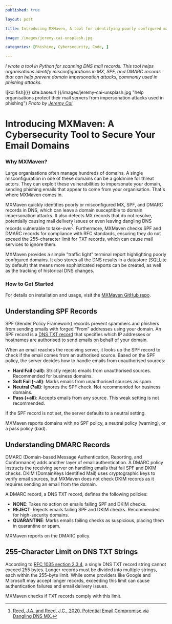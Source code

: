 ```yaml
---
published: true

layout: post

title: Introducing MXMaven, A tool for identifying poorly configured mail server DNS records

image: /images/jeremy-cai-unsplash.jpg

categories: [Phishing, Cybersecurity, Code, ]

---
```

_I wrote a tool in Python for scanning DNS mail records. This tool helps organisations identify misconfigurations in MX, SPF, and DMARC records that can help prevent domain impersonation attacks, commonly used in phishing attacks._


![koi fish]({{ site.baseurl }}/images/jeremy-cai-unsplash.jpg "help organisations protect their mail servers from impersonation attacks used in phishing") 
_Photo by [Jeremy Cai](https://unsplash.com/@j)_   



# Introducing MXMaven: A Cybersecurity Tool to Secure Your Email Domains

### Why MXMaven?

Large organisations often manage hundreds of domains. A single misconfiguration in one of these domains can be a goldmine for threat actors. They can exploit these vulnerabilities to impersonate your domain, sending phishing emails that appear to come from your organisation. That's where MXMaven comes in. 

MXMaven quickly identifies poorly or misconfigured MX, SPF, and DMARC records in DNS, which can leave a domain susceptible to domain impersonation attacks. It also detects MX records that do not resolve, potentially causing mail delivery issues or even leaving dangling DNS records vulnerable to take-over<sup>[^1]</sup>. Furthermore, MXMaven checks SPF and DMARC records for compliance with RFC standards, ensuring they do not exceed the 255-character limit for TXT records, which can cause mail services to ignore them.

MXMaven provides a simple "traffic light" terminal report highlighting poorly configured domains. It also stores all the DNS results in a datastore (SQLLite by default) that means more sophisticated reports can be created, as well as the tracking of historical DNS changes. 

### How to Get Started

For details on installation and usage, visit the [MXMaven GitHub repo](https://github.com/nkavadias/mxmaven).

## Understanding SPF Records

SPF (Sender Policy Framework) records prevent spammers and phishers from sending emails with forged “From” addresses using your domain. An SPF record is a [DNS TXT record](https://www.cloudflare.com/learning/dns/dns-records/dns-txt-record/) that specifies which IP addresses or hostnames are authorised to send emails on behalf of your domain. 

When an email reaches the receiving server, it looks up the SPF record to check if the email comes from an authorised source. Based on the SPF policy, the server decides how to handle emails from unauthorised sources:

- **Hard Fail (-all)**: Strictly rejects emails from unauthorised sources. Recommended for business domains.
- **Soft Fail (~all)**: Marks emails from unauthorised sources as spam.
- **Neutral (?all)**: Ignores the SPF check. Not recommended for business domains.
- **Pass (+all)**: Accepts emails from any source. This weak setting is not recommended.

If the SPF record is not set, the server defaults to a neutral setting.

MXMaven reports domains with no SPF policy, a neutral policy (warning), or a pass policy (bad). 

## Understanding DMARC Records

DMARC (Domain-based Message Authentication, Reporting, and Conformance) adds another layer of email authentication. A DMARC policy instructs the receiving server on handling emails that fail SPF and DKIM checks. DKIM (DomainKeys Identified Mail) uses cryptographic keys to verify email sources, but MXMaven does not check DKIM records as it requires sending an email from the domain.

A DMARC record, a DNS TXT record, defines the following policies:

- **NONE**: Takes no action on emails failing SPF and DKIM checks.
- **REJECT**: Rejects emails failing SPF and DKIM checks. Recommended for high-security domains.
- **QUARANTINE**: Marks emails failing checks as suspicious, placing them in quarantine or spam.

MXMaven reports on the DMARC policy. 

## 255-Character Limit on DNS TXT Strings

According to [RFC 1035 section 2.3.4](https://datatracker.ietf.org/doc/html/rfc1035#section-2.3.4), a single DNS TXT record string cannot exceed 255 bytes. Longer records must be divided into multiple strings, each within the 255-byte limit. While some providers like Google and Microsoft may accept longer records, exceeding this limit can cause authentication failures and email delivery issues.

MXMaven checks if TXT records comply with this limit.

[^1]: [Reed, J.A. and Reed, J.C., 2020. Potential Email Compromise via Dangling DNS MX.](https://www.dnsinstitute.com/research/dangling-mx/dangling-mx-202007.pdf)
